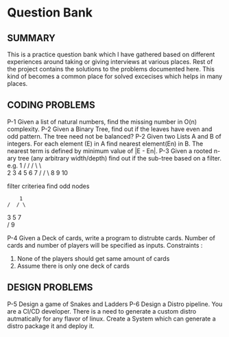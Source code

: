 # Question Bank

## SUMMARY

This is a practice question bank which I have gathered based on different experiences around taking or giving interviews at various places. Rest of the project contains the solutions to the problems documented here. This kind of becomes a common place 
for solved excecises which helps in many places. 

## CODING PROBLEMS

P-1 Given a list of natural numbers, find the missing number in O(n) complexity.
P-2 Given a Binary Tree, find out if the leaves have even and odd pattern. The tree need not be balanced?
P-2 Given two Lists A and B of integers. For each element (E) in A find nearest element(En) in B.
    The nearest term is defined by minimum value of |E - En|.
P-3 Given a rooted n-ary tree (any arbitrary width/depth) find out if the sub-tree based on a filter. e.g.
            1
    /   /  / \  \  \
   2  3   4   5  6  7
/ / \ 
8 9 10

filter criteriea find odd nodes 

        1
    /  / \
   3  5   7  
   /
   9 

P-4 Given a Deck of cards, write a program to distrubte cards. Number of cards and number of players will be specified as inputs.
   Constraints : 
   1. None of the players should get same amount of cards
   1. Assume there is only one deck of cards

## DESIGN PROBLEMS

P-5 Design a game of Snakes and Ladders
P-6 Design a Distro pipeline. You are a CI/CD developer. There is a need to generate a custom distro autmatically for any flavor of linux. Create a System which can generate a distro package it and deploy it. 

